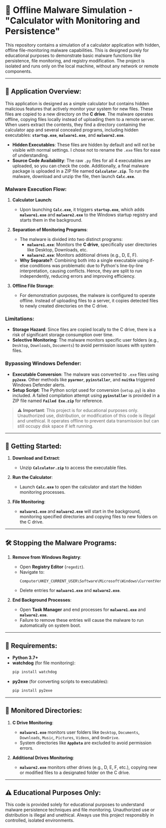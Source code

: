 # 📂 **Offline Malware Simulation - "Calculator with Monitoring and Persistence"**

This repository contains a simulation of a calculator application with hidden, offline file-monitoring malware capabilities. This is designed purely for educational purposes to demonstrate basic malware functions like persistence, file monitoring, and registry modification. The project is isolated and runs only on the local machine, without any network or remote components.

---

## 📝 **Application Overview:**

This application is designed as a simple calculator but contains hidden malicious features that actively monitor your system for new files. These files are copied to a new directory on the **C drive**. The malware operates offline, copying files locally instead of uploading them to a remote server. When users extract the contents, they find a directory containing the calculator app and several concealed programs, including hidden executables: **`startup.exe`**, **`malware1.exe`**, and **`malware2.exe`**.

- **Hidden Executables**: These files are hidden by default and will not be visible with normal settings. I chose not to rename the `.exe` files for ease of understanding.
- **Source Code Availability**: The raw `.py` files for all 4 executables are uploaded, so you can check the code. Additionally, a final malware package is uploaded in a ZIP file named **`Calculator.zip`**. To run the malware, download and unzip the file, then launch **`Calc.exe`**.

### **Malware Execution Flow:**

1. **Calculator Launch**:
   - Upon launching **`Calc.exe`**, it triggers **`startup.exe`**, which adds **`malware1.exe`** and **`malware2.exe`** to the Windows startup registry and starts them in the background.

2. **Separation of Monitoring Programs**:
   - The malware is divided into two distinct programs:
     - **`malware1.exe`**: Monitors the **C drive**, specifically user directories like Desktop, Downloads, etc.
     - **`malware2.exe`**: Monitors additional drives (e.g., D, E, F).
   - **Why Separate?**: Combining both into a single executable using if-else conditions was problematic due to Python's line-by-line interpretation, causing conflicts. Hence, they are split to run independently, reducing errors and improving efficiency.

3. **Offline File Storage**:
   - For demonstration purposes, the malware is configured to operate offline. Instead of uploading files to a server, it copies detected files to newly created directories on the C drive.

### **Limitations**:

- **Storage Hazard**: Since files are copied locally to the C drive, there is a risk of significant storage consumption over time.
- **Selective Monitoring**: The malware monitors specific user folders (e.g., `Desktop`, `Downloads`, `Documents`) to avoid permission issues with system files.

### **Bypassing Windows Defender**:

- **Executable Conversion**: The malware was converted to `.exe` files using **`py2exe`**. Other methods like **`pyarmor`**, **`pyinstaller`**, and **`nuitka`** triggered Windows Defender alerts.
- **Setup Script**: The Python script used for conversion (`setup.py`) is also included. A failed compilation attempt using **`pyinstaller`** is provided in a ZIP file named **`Failed Exe.zip`** for reference.

> ⚠️ **Important**: This project is for educational purposes only. Unauthorized use, distribution, or modification of this code is illegal and unethical. It operates offline to prevent data transmission but can still occupy disk space if left running.

---

## 🚀 **Getting Started**:

1. **Download and Extract**:
   - Unzip **`Calculator.zip`** to access the executable files.

2. **Run the Calculator**:
   - Launch **`Calc.exe`** to open the calculator and start the hidden monitoring processes.

3. **File Monitoring**:
   - **`malware1.exe`** and **`malware2.exe`** will start in the background, monitoring specified directories and copying files to new folders on the C drive.

---

## 🛠️ **Stopping the Malware Programs**:

1. **Remove from Windows Registry**:
   - Open **Registry Editor** (`regedit`).
   - Navigate to:
     ```
     Computer\HKEY_CURRENT_USER\Software\Microsoft\Windows\CurrentVersion\Run
     ```
   - Delete entries for **`malware1.exe`** and **`malware2.exe`**.

2. **End Background Processes**:
   - Open **Task Manager** and end processes for **`malware1.exe`** and **`malware2.exe`**.
   - Failure to remove these entries will cause the malware to run automatically on system boot.

---

## 🔧 **Requirements**:

- **Python 3.7+**
- **watchdog** (for file monitoring):
  ```bash
  pip install watchdog
  ```
- **py2exe** (for converting scripts to executables):
  ```bash
  pip install py2exe
  ```

---

## 📂 **Monitored Directories**:

1. **C Drive Monitoring**:
   - **`malware1.exe`** monitors user folders like `Desktop`, `Documents`, `Downloads`, `Music`, `Pictures`, `Videos`, and `OneDrive`.
   - System directories like **`AppData`** are excluded to avoid permission errors.

2. **Additional Drives Monitoring**:
   - **`malware2.exe`** monitors other drives (e.g., D, E, F, etc.), copying new or modified files to a designated folder on the C drive.

---

## ⚠️ **Educational Purposes Only**:

This code is provided solely for educational purposes to understand malware persistence techniques and file monitoring. Unauthorized use or distribution is illegal and unethical. Always use this project responsibly in controlled, isolated environments.
